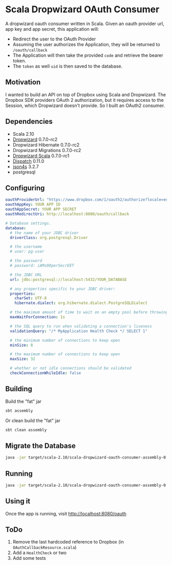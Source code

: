 # Scala Dropwizard OAuth Consumer

A dropwizard oauth consumer written in Scala. Given an oauth provider url, app key and app secret, this application will:
 * Redirect the user to the OAuth Provider
 * Assuming the user authorizes the Application, they will be returned to `/oauth/callback`
 * The Application will then take the provided `code` and retrieve the bearer token.
 * The `token` as well `uid` is then saved to the database.

## Motivation

I wanted to build an API on top of Dropbox using Scala and Dropwizard. The Dropbox SDK providers OAuth 2 authorization, but it requires access to the Session, which Dropwizard doesn't provide. So I built an OAuth2 consumer.

## Dependencies

 * Scala 2.10
 * [Dropwizard](http://dropwizard.github.io/dropwizard/) 0.7.0-rc2
 * Dropwizard Hibernate 0.7.0-rc2
 * Dropwizard Migrations 0.7.0-rc2
 * [Dropwizard Scala](https://github.com/bretthoerner/dropwizard-scala) 0.7.0-rc1
 * [Dispatch](http://dispatch.databinder.net/Dispatch.html) 0.11.0
 * [json4s](https://github.com/json4s/json4s) 3.2.7
 * postgresql

## Configuring
```yaml
oauthProviderUrl: "https://www.dropbox.com/1/oauth2/authorize?locale=en_US&client_id=%s&redirect_uri=%s&response_type=code"
oauthAppKey: YOUR APP ID
oauthAppSecret: YOUR APP SECRET
oauthRedirectUri: http://localhost:8080/oauth/callback

# Database settings.
database:
  # the name of your JDBC driver
  driverClass: org.postgresql.Driver

  # the username
  # user: pg-user

  # the password
  # password: iAMs00perSecrEET

  # the JDBC URL
  url: jdbc:postgresql://localhost:5432/YOUR_DATABASE

  # any properties specific to your JDBC driver:
  properties:
    charSet: UTF-8
    hibernate.dialect: org.hibernate.dialect.PostgreSQLDialect

  # the maximum amount of time to wait on an empty pool before throwing an exception
  maxWaitForConnection: 1s

  # the SQL query to run when validating a connection's liveness
  validationQuery: "/* MyApplication Health Check */ SELECT 1"

  # the minimum number of connections to keep open
  minSize: 8

  # the maximum number of connections to keep open
  maxSize: 32

  # whether or not idle connections should be validated
  checkConnectionWhileIdle: false
```

## Building

Build the "fat" jar

```sh
sbt assembly
```

Or clean build the "fat" jar

```sh
sbt clean assembly
```

## Migrate the Database

```sh
java -jar target/scala-2.10/scala-dropwizard-oauth-consumer-assembly-0.1.jar db migrate config.yml
```

## Running

```sh
java -jar target/scala-2.10/scala-dropwizard-oauth-consumer-assembly-0.1.jar server config.yml
```

## Using it

Once the app is running, visit [http://localhost:8080/oauth](http://localhost:8080/oauth)

## ToDo

 1. Remove the last hardcoded reference to Dropbox (in `OAuthCallbackResource.scala`)
 2. Add a `HealthCheck` or two
 3. Add some tests